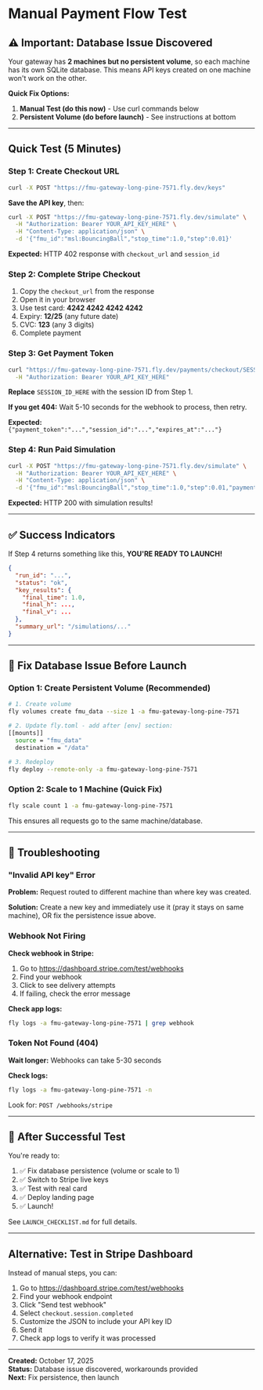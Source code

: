 # Manual Payment Flow Test

## ⚠️ Important: Database Issue Discovered

Your gateway has **2 machines but no persistent volume**, so each machine has its own SQLite database. This means API keys created on one machine won't work on the other.

**Quick Fix Options:**
1. **Manual Test (do this now)** - Use curl commands below
2. **Persistent Volume (do before launch)** - See instructions at bottom

---

## Quick Test (5 Minutes)

### Step 1: Create Checkout URL

```bash
curl -X POST "https://fmu-gateway-long-pine-7571.fly.dev/keys"
```

**Save the API key**, then:

```bash
curl -X POST "https://fmu-gateway-long-pine-7571.fly.dev/simulate" \
  -H "Authorization: Bearer YOUR_API_KEY_HERE" \
  -H "Content-Type: application/json" \
  -d '{"fmu_id":"msl:BouncingBall","stop_time":1.0,"step":0.01}'
```

**Expected:** HTTP 402 response with `checkout_url` and `session_id`

### Step 2: Complete Stripe Checkout

1. Copy the `checkout_url` from the response
2. Open it in your browser
3. Use test card: **4242 4242 4242 4242**
4. Expiry: **12/25** (any future date)
5. CVC: **123** (any 3 digits)
6. Complete payment

### Step 3: Get Payment Token

```bash
curl "https://fmu-gateway-long-pine-7571.fly.dev/payments/checkout/SESSION_ID_HERE" \
  -H "Authorization: Bearer YOUR_API_KEY_HERE"
```

**Replace** `SESSION_ID_HERE` with the session ID from Step 1.

**If you get 404:** Wait 5-10 seconds for the webhook to process, then retry.

**Expected:** `{"payment_token":"...","session_id":"...","expires_at":"..."}`

### Step 4: Run Paid Simulation

```bash
curl -X POST "https://fmu-gateway-long-pine-7571.fly.dev/simulate" \
  -H "Authorization: Bearer YOUR_API_KEY_HERE" \
  -H "Content-Type: application/json" \
  -d '{"fmu_id":"msl:BouncingBall","stop_time":1.0,"step":0.01,"payment_token":"TOKEN_FROM_STEP_3"}'
```

**Expected:** HTTP 200 with simulation results!

---

## ✅ Success Indicators

If Step 4 returns something like this, **YOU'RE READY TO LAUNCH!**

```json
{
  "run_id": "...",
  "status": "ok",
  "key_results": {
    "final_time": 1.0,
    "final_h": ...,
    "final_v": ...
  },
  "summary_url": "/simulations/..."
}
```

---

## 🔧 Fix Database Issue Before Launch

### Option 1: Create Persistent Volume (Recommended)

```bash
# 1. Create volume
fly volumes create fmu_data --size 1 -a fmu-gateway-long-pine-7571

# 2. Update fly.toml - add after [env] section:
[[mounts]]
  source = "fmu_data"
  destination = "/data"

# 3. Redeploy
fly deploy --remote-only -a fmu-gateway-long-pine-7571
```

### Option 2: Scale to 1 Machine (Quick Fix)

```bash
fly scale count 1 -a fmu-gateway-long-pine-7571
```

This ensures all requests go to the same machine/database.

---

## 🐛 Troubleshooting

### "Invalid API key" Error

**Problem:** Request routed to different machine than where key was created.

**Solution:** Create a new key and immediately use it (pray it stays on same machine), OR fix the persistence issue above.

### Webhook Not Firing

**Check webhook in Stripe:**
1. Go to https://dashboard.stripe.com/test/webhooks
2. Find your webhook
3. Click to see delivery attempts
4. If failing, check the error message

**Check app logs:**
```bash
fly logs -a fmu-gateway-long-pine-7571 | grep webhook
```

### Token Not Found (404)

**Wait longer:** Webhooks can take 5-30 seconds

**Check logs:**
```bash
fly logs -a fmu-gateway-long-pine-7571 -n
```

Look for: `POST /webhooks/stripe`

---

## 🚀 After Successful Test

You're ready to:

1. ✅ Fix database persistence (volume or scale to 1)
2. ✅ Switch to Stripe live keys
3. ✅ Test with real card
4. ✅ Deploy landing page
5. ✅ Launch!

See `LAUNCH_CHECKLIST.md` for full details.

---

## Alternative: Test in Stripe Dashboard

Instead of manual steps, you can:

1. Go to https://dashboard.stripe.com/test/webhooks
2. Find your webhook endpoint
3. Click "Send test webhook"
4. Select `checkout.session.completed`
5. Customize the JSON to include your API key ID
6. Send it
7. Check app logs to verify it was processed

---

**Created:** October 17, 2025  
**Status:** Database issue discovered, workarounds provided  
**Next:** Fix persistence, then launch

